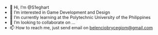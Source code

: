 - 👋 Hi, I’m @S1eghart
- 👀 I’m interested in Game Development and Design
- 🌱 I’m currently learning at the Polytechnic University of the Philippines
- 💞️ I’m looking to collaborate on ...
- 📫 How to reach me, just send email on belenciobrycegiom@gmail.com

<!---
S1eghart/S1eghart is a ✨ special ✨ repository because its `README.md` (this file) appears on your GitHub profile.
You can click the Preview link to take a look at your changes.
--->
